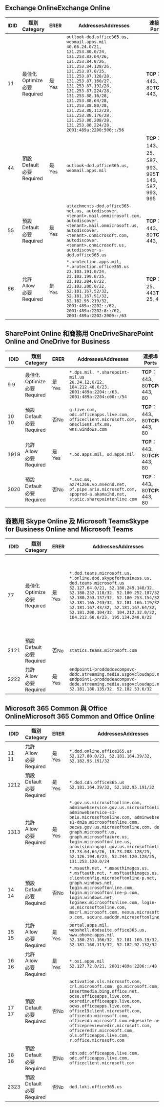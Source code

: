 <!--THIS FILE IS AUTOMATICALLY GENERATED. MANUAL CHANGES WILL BE OVERWRITTEN.-->
<!--Please contact the Office 365 Endpoints team with any questions.-->
<!--USGovDoD endpoints version 2019093000-->
<!--File generated 2019-09-30 11:00:10.2736-->

## <a name="exchange-online"></a><span data-ttu-id="62c0c-101">Exchange Online</span><span class="sxs-lookup"><span data-stu-id="62c0c-101">Exchange Online</span></span>

<span data-ttu-id="62c0c-102">ID</span><span class="sxs-lookup"><span data-stu-id="62c0c-102">ID</span></span> | <span data-ttu-id="62c0c-103">類別</span><span class="sxs-lookup"><span data-stu-id="62c0c-103">Category</span></span> | <span data-ttu-id="62c0c-104">ER</span><span class="sxs-lookup"><span data-stu-id="62c0c-104">ER</span></span> | <span data-ttu-id="62c0c-105">Addresses</span><span class="sxs-lookup"><span data-stu-id="62c0c-105">Addresses</span></span> | <span data-ttu-id="62c0c-106">連接埠</span><span class="sxs-lookup"><span data-stu-id="62c0c-106">Ports</span></span>
-- | -------------------- | --- | ---------------------------------------------------------------------------------------------------------------------------------------------------------------------------------------------------------------------------------------------------------------------------------------------------------------------------------------------------------------------------------------------- | -------------------------------
<span data-ttu-id="62c0c-107">1</span><span class="sxs-lookup"><span data-stu-id="62c0c-107">1</span></span> | <span data-ttu-id="62c0c-108">最佳化</span><span class="sxs-lookup"><span data-stu-id="62c0c-108">Optimize</span></span><BR><span data-ttu-id="62c0c-109">必要</span><span class="sxs-lookup"><span data-stu-id="62c0c-109">Required</span></span> | <span data-ttu-id="62c0c-110">是</span><span class="sxs-lookup"><span data-stu-id="62c0c-110">Yes</span></span> | `outlook-dod.office365.us, webmail.apps.mil`<BR>`40.66.24.0/21, 131.253.80.0/24, 131.253.83.64/26, 131.253.84.0/26, 131.253.84.128/26, 131.253.87.0/25, 131.253.87.128/28, 131.253.87.160/27, 131.253.87.192/28, 131.253.87.224/28, 131.253.88.16/28, 131.253.88.64/28, 131.253.88.80/28, 131.253.88.112/28, 131.253.88.176/28, 131.253.88.208/28, 131.253.88.224/28, 2001:489a:2200:500::/56` | <span data-ttu-id="62c0c-111">**TCP：** 443、80</span><span class="sxs-lookup"><span data-stu-id="62c0c-111">**TCP:** 443, 80</span></span>
<span data-ttu-id="62c0c-112">4</span><span class="sxs-lookup"><span data-stu-id="62c0c-112">4</span></span> | <span data-ttu-id="62c0c-113">預設</span><span class="sxs-lookup"><span data-stu-id="62c0c-113">Default</span></span><BR><span data-ttu-id="62c0c-114">必要</span><span class="sxs-lookup"><span data-stu-id="62c0c-114">Required</span></span> | <span data-ttu-id="62c0c-115">是</span><span class="sxs-lookup"><span data-stu-id="62c0c-115">Yes</span></span> | `outlook-dod.office365.us, webmail.apps.mil` | <span data-ttu-id="62c0c-116">**TCP：** 143、25、587、993、995</span><span class="sxs-lookup"><span data-stu-id="62c0c-116">**TCP:** 143, 25, 587, 993, 995</span></span>
<span data-ttu-id="62c0c-117">5</span><span class="sxs-lookup"><span data-stu-id="62c0c-117">5</span></span> | <span data-ttu-id="62c0c-118">預設</span><span class="sxs-lookup"><span data-stu-id="62c0c-118">Default</span></span><BR><span data-ttu-id="62c0c-119">必要</span><span class="sxs-lookup"><span data-stu-id="62c0c-119">Required</span></span> | <span data-ttu-id="62c0c-120">是</span><span class="sxs-lookup"><span data-stu-id="62c0c-120">Yes</span></span> | `attachments-dod.office365-net.us, autodiscover.<tenant>.mail.onmicrosoft.com, autodiscover.<tenant>.mail.onmicrosoft.us, autodiscover.<tenant>.onmicrosoft.com, autodiscover.<tenant>.onmicrosoft.us, autodiscover-s-dod.office365.us` | <span data-ttu-id="62c0c-121">**TCP：** 443、80</span><span class="sxs-lookup"><span data-stu-id="62c0c-121">**TCP:** 443, 80</span></span>
<span data-ttu-id="62c0c-122">6</span><span class="sxs-lookup"><span data-stu-id="62c0c-122">6</span></span> | <span data-ttu-id="62c0c-123">允許</span><span class="sxs-lookup"><span data-stu-id="62c0c-123">Allow</span></span><BR><span data-ttu-id="62c0c-124">必要</span><span class="sxs-lookup"><span data-stu-id="62c0c-124">Required</span></span> | <span data-ttu-id="62c0c-125">是</span><span class="sxs-lookup"><span data-stu-id="62c0c-125">Yes</span></span> | `*.protection.apps.mil, *.protection.office365.us`<BR>`23.103.191.0/24, 23.103.199.0/25, 23.103.204.0/22, 23.103.208.0/22, 52.181.167.52/32, 52.181.167.91/32, 52.182.95.219/32, 2001:489a:2202::/62, 2001:489a:2202:8::/62, 2001:489a:2202:2000::/63` | <span data-ttu-id="62c0c-126">**TCP：** 25、443</span><span class="sxs-lookup"><span data-stu-id="62c0c-126">**TCP:** 25, 443</span></span>

## <a name="sharepoint-online-and-onedrive-for-business"></a><span data-ttu-id="62c0c-127">SharePoint Online 和商務用 OneDrive</span><span class="sxs-lookup"><span data-stu-id="62c0c-127">SharePoint Online and OneDrive for Business</span></span>

<span data-ttu-id="62c0c-128">ID</span><span class="sxs-lookup"><span data-stu-id="62c0c-128">ID</span></span> | <span data-ttu-id="62c0c-129">類別</span><span class="sxs-lookup"><span data-stu-id="62c0c-129">Category</span></span> | <span data-ttu-id="62c0c-130">ER</span><span class="sxs-lookup"><span data-stu-id="62c0c-130">ER</span></span> | <span data-ttu-id="62c0c-131">Addresses</span><span class="sxs-lookup"><span data-stu-id="62c0c-131">Addresses</span></span> | <span data-ttu-id="62c0c-132">連接埠</span><span class="sxs-lookup"><span data-stu-id="62c0c-132">Ports</span></span>
-- | -------------------- | --- | ------------------------------------------------------------------------------------------------------------------- | ----------------
<span data-ttu-id="62c0c-133">9 </span><span class="sxs-lookup"><span data-stu-id="62c0c-133">9</span></span> | <span data-ttu-id="62c0c-134">最佳化</span><span class="sxs-lookup"><span data-stu-id="62c0c-134">Optimize</span></span><BR><span data-ttu-id="62c0c-135">必要</span><span class="sxs-lookup"><span data-stu-id="62c0c-135">Required</span></span> | <span data-ttu-id="62c0c-136">是</span><span class="sxs-lookup"><span data-stu-id="62c0c-136">Yes</span></span> | `*.dps.mil, *.sharepoint-mil.us`<BR>`20.34.12.0/22, 104.212.48.0/23, 2001:489a:2204::/63, 2001:489a:2204:c00::/54` | <span data-ttu-id="62c0c-137">**TCP：** 443、80</span><span class="sxs-lookup"><span data-stu-id="62c0c-137">**TCP:** 443, 80</span></span>
<span data-ttu-id="62c0c-138">10 </span><span class="sxs-lookup"><span data-stu-id="62c0c-138">10</span></span> | <span data-ttu-id="62c0c-139">預設</span><span class="sxs-lookup"><span data-stu-id="62c0c-139">Default</span></span><BR><span data-ttu-id="62c0c-140">必要</span><span class="sxs-lookup"><span data-stu-id="62c0c-140">Required</span></span> | <span data-ttu-id="62c0c-141">否</span><span class="sxs-lookup"><span data-stu-id="62c0c-141">No</span></span> | `g.live.com, odc.officeapps.live.com, officeclient.microsoft.com, oneclient.sfx.ms, wns.windows.com` | <span data-ttu-id="62c0c-142">**TCP：** 443、80</span><span class="sxs-lookup"><span data-stu-id="62c0c-142">**TCP:** 443, 80</span></span>
<span data-ttu-id="62c0c-143">19</span><span class="sxs-lookup"><span data-stu-id="62c0c-143">19</span></span> | <span data-ttu-id="62c0c-144">允許</span><span class="sxs-lookup"><span data-stu-id="62c0c-144">Allow</span></span><BR><span data-ttu-id="62c0c-145">必要</span><span class="sxs-lookup"><span data-stu-id="62c0c-145">Required</span></span> | <span data-ttu-id="62c0c-146">是</span><span class="sxs-lookup"><span data-stu-id="62c0c-146">Yes</span></span> | `*.od.apps.mil, od.apps.mil` | <span data-ttu-id="62c0c-147">**TCP：** 443、80</span><span class="sxs-lookup"><span data-stu-id="62c0c-147">**TCP:** 443, 80</span></span>
<span data-ttu-id="62c0c-148">20</span><span class="sxs-lookup"><span data-stu-id="62c0c-148">20</span></span> | <span data-ttu-id="62c0c-149">預設</span><span class="sxs-lookup"><span data-stu-id="62c0c-149">Default</span></span><BR><span data-ttu-id="62c0c-150">必要</span><span class="sxs-lookup"><span data-stu-id="62c0c-150">Required</span></span> | <span data-ttu-id="62c0c-151">否</span><span class="sxs-lookup"><span data-stu-id="62c0c-151">No</span></span> | `*.svc.ms, az741266.vo.msecnd.net, pf.pipe.aria.microsoft.com, spoprod-a.akamaihd.net, static.sharepointonline.com` | <span data-ttu-id="62c0c-152">**TCP：** 443、80</span><span class="sxs-lookup"><span data-stu-id="62c0c-152">**TCP:** 443, 80</span></span>

## <a name="skype-for-business-online-and-microsoft-teams"></a><span data-ttu-id="62c0c-153">商務用 Skype Online 及 Microsoft Teams</span><span class="sxs-lookup"><span data-stu-id="62c0c-153">Skype for Business Online and Microsoft Teams</span></span>

<span data-ttu-id="62c0c-154">ID</span><span class="sxs-lookup"><span data-stu-id="62c0c-154">ID</span></span> | <span data-ttu-id="62c0c-155">類別</span><span class="sxs-lookup"><span data-stu-id="62c0c-155">Category</span></span> | <span data-ttu-id="62c0c-156">ER</span><span class="sxs-lookup"><span data-stu-id="62c0c-156">ER</span></span> | <span data-ttu-id="62c0c-157">Addresses</span><span class="sxs-lookup"><span data-stu-id="62c0c-157">Addresses</span></span> | <span data-ttu-id="62c0c-158">連接埠</span><span class="sxs-lookup"><span data-stu-id="62c0c-158">Ports</span></span>
-- | -------------------- | --- | -------------------------------------------------------------------------------------------------------------------------------------------------------------------------------------------------------------------------------------------------------------------------------------------------------------------------------------------------------- | -----------------------------------------------
<span data-ttu-id="62c0c-159">7</span><span class="sxs-lookup"><span data-stu-id="62c0c-159">7</span></span> | <span data-ttu-id="62c0c-160">最佳化</span><span class="sxs-lookup"><span data-stu-id="62c0c-160">Optimize</span></span><BR><span data-ttu-id="62c0c-161">必要</span><span class="sxs-lookup"><span data-stu-id="62c0c-161">Required</span></span> | <span data-ttu-id="62c0c-162">是</span><span class="sxs-lookup"><span data-stu-id="62c0c-162">Yes</span></span> | `*.dod.teams.microsoft.us, *.online.dod.skypeforbusiness.us, dod.teams.microsoft.us`<BR>`52.127.64.0/21, 52.180.249.148/32, 52.180.252.118/32, 52.180.252.187/32, 52.180.253.137/32, 52.180.253.154/32, 52.181.165.243/32, 52.181.166.119/32, 52.181.167.43/32, 52.181.167.64/32, 52.181.200.104/32, 104.212.32.0/22, 104.212.60.0/23, 195.134.240.0/22` | <span data-ttu-id="62c0c-163">**TCP：** 443</span><span class="sxs-lookup"><span data-stu-id="62c0c-163">**TCP:** 443</span></span><BR><span data-ttu-id="62c0c-164">**UDP：** 3478、3479、3480、3481</span><span class="sxs-lookup"><span data-stu-id="62c0c-164">**UDP:** 3478, 3479, 3480, 3481</span></span>
<span data-ttu-id="62c0c-165">21</span><span class="sxs-lookup"><span data-stu-id="62c0c-165">21</span></span> | <span data-ttu-id="62c0c-166">預設</span><span class="sxs-lookup"><span data-stu-id="62c0c-166">Default</span></span><BR><span data-ttu-id="62c0c-167">必要</span><span class="sxs-lookup"><span data-stu-id="62c0c-167">Required</span></span> | <span data-ttu-id="62c0c-168">否</span><span class="sxs-lookup"><span data-stu-id="62c0c-168">No</span></span> | `statics.teams.microsoft.com` | <span data-ttu-id="62c0c-169">**TCP：** 443</span><span class="sxs-lookup"><span data-stu-id="62c0c-169">**TCP:** 443</span></span>
<span data-ttu-id="62c0c-170">22</span><span class="sxs-lookup"><span data-stu-id="62c0c-170">22</span></span> | <span data-ttu-id="62c0c-171">允許</span><span class="sxs-lookup"><span data-stu-id="62c0c-171">Allow</span></span><BR><span data-ttu-id="62c0c-172">必要</span><span class="sxs-lookup"><span data-stu-id="62c0c-172">Required</span></span> | <span data-ttu-id="62c0c-173">是</span><span class="sxs-lookup"><span data-stu-id="62c0c-173">Yes</span></span> | `endpoint1-proddodcecompsvc-dodc.streaming.media.usgovcloudapi.net, endpoint1-proddodeacompsvc-dode.streaming.media.usgovcloudapi.net`<BR>`52.181.180.135/32, 52.182.53.6/32` | <span data-ttu-id="62c0c-174">**TCP：** 443</span><span class="sxs-lookup"><span data-stu-id="62c0c-174">**TCP:** 443</span></span>

## <a name="microsoft-365-common-and-office-online"></a><span data-ttu-id="62c0c-175">Microsoft 365 Common 與 Office Online</span><span class="sxs-lookup"><span data-stu-id="62c0c-175">Microsoft 365 Common and Office Online</span></span>

<span data-ttu-id="62c0c-176">ID</span><span class="sxs-lookup"><span data-stu-id="62c0c-176">ID</span></span> | <span data-ttu-id="62c0c-177">類別</span><span class="sxs-lookup"><span data-stu-id="62c0c-177">Category</span></span> | <span data-ttu-id="62c0c-178">ER</span><span class="sxs-lookup"><span data-stu-id="62c0c-178">ER</span></span> | <span data-ttu-id="62c0c-179">Addresses</span><span class="sxs-lookup"><span data-stu-id="62c0c-179">Addresses</span></span> | <span data-ttu-id="62c0c-180">連接埠</span><span class="sxs-lookup"><span data-stu-id="62c0c-180">Ports</span></span>
-- | ------------------- | --- | ------------------------------------------------------------------------------------------------------------------------------------------------------------------------------------------------------------------------------------------------------------------------------------------------------------------------------------------------------------------------------------------------------------------------- | ----------------
<span data-ttu-id="62c0c-181">11 </span><span class="sxs-lookup"><span data-stu-id="62c0c-181">11</span></span> | <span data-ttu-id="62c0c-182">允許</span><span class="sxs-lookup"><span data-stu-id="62c0c-182">Allow</span></span><BR><span data-ttu-id="62c0c-183">必要</span><span class="sxs-lookup"><span data-stu-id="62c0c-183">Required</span></span> | <span data-ttu-id="62c0c-184">是</span><span class="sxs-lookup"><span data-stu-id="62c0c-184">Yes</span></span> | `*.dod.online.office365.us`<BR>`52.127.80.0/23, 52.181.164.39/32, 52.182.95.191/32` | <span data-ttu-id="62c0c-185">**TCP：** 443</span><span class="sxs-lookup"><span data-stu-id="62c0c-185">**TCP:** 443</span></span>
<span data-ttu-id="62c0c-186">12</span><span class="sxs-lookup"><span data-stu-id="62c0c-186">12</span></span> | <span data-ttu-id="62c0c-187">預設</span><span class="sxs-lookup"><span data-stu-id="62c0c-187">Default</span></span><BR><span data-ttu-id="62c0c-188">必要</span><span class="sxs-lookup"><span data-stu-id="62c0c-188">Required</span></span> | <span data-ttu-id="62c0c-189">是</span><span class="sxs-lookup"><span data-stu-id="62c0c-189">Yes</span></span> | `*.dod.cdn.office365.us`<BR>`52.181.164.39/32, 52.182.95.191/32` | <span data-ttu-id="62c0c-190">**TCP：** 443</span><span class="sxs-lookup"><span data-stu-id="62c0c-190">**TCP:** 443</span></span>
<span data-ttu-id="62c0c-191">13</span><span class="sxs-lookup"><span data-stu-id="62c0c-191">13</span></span> | <span data-ttu-id="62c0c-192">允許</span><span class="sxs-lookup"><span data-stu-id="62c0c-192">Allow</span></span><BR><span data-ttu-id="62c0c-193">必要</span><span class="sxs-lookup"><span data-stu-id="62c0c-193">Required</span></span> | <span data-ttu-id="62c0c-194">是</span><span class="sxs-lookup"><span data-stu-id="62c0c-194">Yes</span></span> | `*.gov.us.microsoftonline.com, adminwebservice.gov.us.microsoftonline.com, adminwebservice-s1-bn1a.microsoftonline.com, adminwebservice-s1-dm2a.microsoftonline.com, becws.gov.us.microsoftonline.com, dod-graph.microsoft.us, graph.microsoftazure.us, login.microsoftonline.us, provisioningapi.gov.us.microsoftonline.com`<BR>`13.73.64.64/26, 13.73.208.128/25, 52.126.194.0/23, 52.244.120.128/25, 131.253.120.0/24` | <span data-ttu-id="62c0c-195">**TCP：** 443</span><span class="sxs-lookup"><span data-stu-id="62c0c-195">**TCP:** 443</span></span>
<span data-ttu-id="62c0c-196">14 </span><span class="sxs-lookup"><span data-stu-id="62c0c-196">14</span></span> | <span data-ttu-id="62c0c-197">預設</span><span class="sxs-lookup"><span data-stu-id="62c0c-197">Default</span></span><BR><span data-ttu-id="62c0c-198">必要</span><span class="sxs-lookup"><span data-stu-id="62c0c-198">Required</span></span> | <span data-ttu-id="62c0c-199">否</span><span class="sxs-lookup"><span data-stu-id="62c0c-199">No</span></span> | `*.msauth.net, *.msauthimages.us, *.msftauth.net, *.msftauthimages.us, clientconfig.microsoftonline-p.net, graph.windows.net, login.microsoftonline.com, login.microsoftonline-p.com, login.windows.net, loginex.microsoftonline.com, login-us.microsoftonline.com, mscrl.microsoft.com, nexus.microsoftonline-p.com, secure.aadcdn.microsoftonline-p.com` | <span data-ttu-id="62c0c-200">**TCP：** 443</span><span class="sxs-lookup"><span data-stu-id="62c0c-200">**TCP:** 443</span></span>
<span data-ttu-id="62c0c-201">15 </span><span class="sxs-lookup"><span data-stu-id="62c0c-201">15</span></span> | <span data-ttu-id="62c0c-202">允許</span><span class="sxs-lookup"><span data-stu-id="62c0c-202">Allow</span></span><BR><span data-ttu-id="62c0c-203">必要</span><span class="sxs-lookup"><span data-stu-id="62c0c-203">Required</span></span> | <span data-ttu-id="62c0c-204">是</span><span class="sxs-lookup"><span data-stu-id="62c0c-204">Yes</span></span> | `portal.apps.mil, webshell.dodsuite.office365.us, www.ohome.apps.mil`<BR>`52.180.251.166/32, 52.181.160.19/32, 52.181.160.113/32, 52.182.92.132/32` | <span data-ttu-id="62c0c-205">**TCP：** 443</span><span class="sxs-lookup"><span data-stu-id="62c0c-205">**TCP:** 443</span></span>
<span data-ttu-id="62c0c-206">16 </span><span class="sxs-lookup"><span data-stu-id="62c0c-206">16</span></span> | <span data-ttu-id="62c0c-207">允許</span><span class="sxs-lookup"><span data-stu-id="62c0c-207">Allow</span></span><BR><span data-ttu-id="62c0c-208">必要</span><span class="sxs-lookup"><span data-stu-id="62c0c-208">Required</span></span> | <span data-ttu-id="62c0c-209">是</span><span class="sxs-lookup"><span data-stu-id="62c0c-209">Yes</span></span> | `*.osi.apps.mil`<BR>`52.127.72.0/21, 2001:489a:2206::/48` | <span data-ttu-id="62c0c-210">**TCP：** 443</span><span class="sxs-lookup"><span data-stu-id="62c0c-210">**TCP:** 443</span></span>
<span data-ttu-id="62c0c-211">17 </span><span class="sxs-lookup"><span data-stu-id="62c0c-211">17</span></span> | <span data-ttu-id="62c0c-212">預設</span><span class="sxs-lookup"><span data-stu-id="62c0c-212">Default</span></span><BR><span data-ttu-id="62c0c-213">必要</span><span class="sxs-lookup"><span data-stu-id="62c0c-213">Required</span></span> | <span data-ttu-id="62c0c-214">否</span><span class="sxs-lookup"><span data-stu-id="62c0c-214">No</span></span> | `activation.sls.microsoft.com, crl.microsoft.com, go.microsoft.com, insertmedia.bing.office.net, ocsa.officeapps.live.com, ocsredir.officeapps.live.com, ocws.officeapps.live.com, office15client.microsoft.com, officecdn.microsoft.com, officecdn.microsoft.com.edgesuite.net, officepreviewredir.microsoft.com, officeredir.microsoft.com, ols.officeapps.live.com, r.office.microsoft.com` | <span data-ttu-id="62c0c-215">**TCP：** 443、80</span><span class="sxs-lookup"><span data-stu-id="62c0c-215">**TCP:** 443, 80</span></span>
<span data-ttu-id="62c0c-216">18 </span><span class="sxs-lookup"><span data-stu-id="62c0c-216">18</span></span> | <span data-ttu-id="62c0c-217">預設</span><span class="sxs-lookup"><span data-stu-id="62c0c-217">Default</span></span><BR><span data-ttu-id="62c0c-218">必要</span><span class="sxs-lookup"><span data-stu-id="62c0c-218">Required</span></span> | <span data-ttu-id="62c0c-219">否</span><span class="sxs-lookup"><span data-stu-id="62c0c-219">No</span></span> | `cdn.odc.officeapps.live.com, odc.officeapps.live.com, officeclient.microsoft.com` | <span data-ttu-id="62c0c-220">**TCP：** 443、80</span><span class="sxs-lookup"><span data-stu-id="62c0c-220">**TCP:** 443, 80</span></span>
<span data-ttu-id="62c0c-221">23</span><span class="sxs-lookup"><span data-stu-id="62c0c-221">23</span></span> | <span data-ttu-id="62c0c-222">預設</span><span class="sxs-lookup"><span data-stu-id="62c0c-222">Default</span></span><BR><span data-ttu-id="62c0c-223">必要</span><span class="sxs-lookup"><span data-stu-id="62c0c-223">Required</span></span> | <span data-ttu-id="62c0c-224">否</span><span class="sxs-lookup"><span data-stu-id="62c0c-224">No</span></span> | `dod.loki.office365.us` | <span data-ttu-id="62c0c-225">**TCP：** 443</span><span class="sxs-lookup"><span data-stu-id="62c0c-225">**TCP:** 443</span></span>
